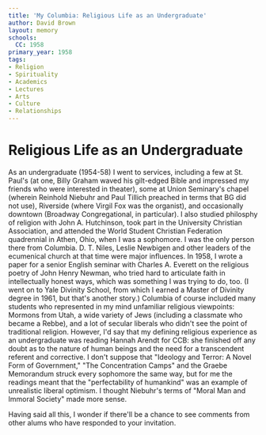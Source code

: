 ```yaml
---
title: 'My Columbia: Religious Life as an Undergraduate'
author: David Brown
layout: memory
schools:
  CC: 1958
primary_year: 1958
tags:
- Religion
- Spirituality
- Academics
- Lectures
- Arts
- Culture
- Relationships
---
```

# Religious Life as an Undergraduate

As an undergraduate (1954-58) I went to services, including a few at St. Paul's (at one, Billy Graham waved his gilt-edged Bible and impressed my friends who were interested in theater), some at Union Seminary's chapel (wherein Reinhold Niebuhr and Paul Tillich preached in terms that BG did not use), Riverside (where Virgil Fox was the organist), and occasionally downtown (Broadway Congregational, in particular). I also studied philosphy of religion with John A. Hutchinson, took part in the University Christian Association, and attended the World Student Christian Federation quadrennial in Athen, Ohio, when I was a sophomore. I was the only person there from Columbia. D. T. Niles, Leslie Newbigen and other leaders of the ecumenical church at that time were major influences. In 1958, I wrote a paper for a senior English seminar with Charles A. Everett on the religious poetry of John Henry Newman, who tried hard to articulate faith in intellectually honest ways, which was something I was trying to do, too.  (I went on to Yale Divinity School, from which I earned a Master of Divinity degree in 1961, but that's another story.)  Columbia of course included many students who represented in my mind unfamiliar religious viewpoints: Mormons from Utah, a wide variety of Jews (including a classmate who became a Rebbe), and a lot of secular liberals who didn't see the point of traditional religion. However, I'd say that my defining religious experience as an undergraduate was reading Hannah Arendt for CCB: she finished off any doubt as to the nature of human beings and the need for a transcendent referent and corrective.  I don't suppose that "Ideology and Terror: A Novel Form of Government," "The Concentration Camps" and the Graebe Memorandum struck every sophomore the same way, but for me the readings meant that the "perfectability of humankind" was an example of unrealistic liberal optimism.  I thought Niebuhr's terms of "Moral Man and Immoral Society" made more sense.

Having said all this, I wonder if there'll be a chance to see comments from other alums who have responded to your invitation.
